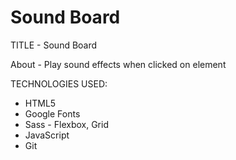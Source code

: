 # Sound Board

TITLE - Sound Board

About - Play sound effects when clicked on element

TECHNOLOGIES USED:

- HTML5
- Google Fonts
- Sass - Flexbox, Grid
- JavaScript
- Git

